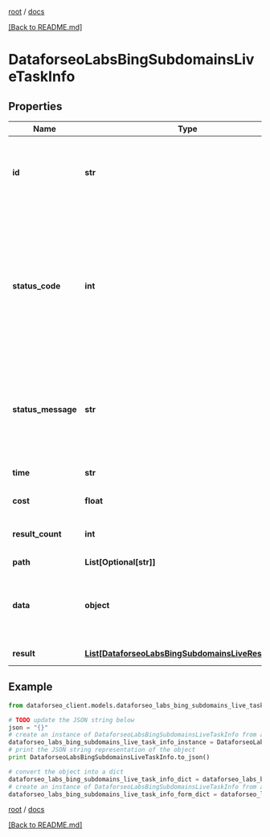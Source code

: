 [root](./../ "root") / [docs](./ "docs")

[[Back to README.md]](./../README.md "[Back to README.md]")

# DataforseoLabsBingSubdomainsLiveTaskInfo

## Properties

Name | Type | Description | Notes
------------ | ------------- | ------------- | -------------
**id** | **str** | task identifier unique task identifier in our system in the UUID format | [optional]
**status_code** | **int** | status code of the task generated by DataForSEO, can be within the following range: 10000-60000 you can find the full list of the response codes here | [optional]
**status_message** | **str** | informational message of the task you can find the full list of general informational messages here | [optional]
**time** | **str** | execution time, seconds | [optional]
**cost** | **float** | total tasks cost, USD | [optional]
**result_count** | **int** | number of elements in the result array | [optional]
**path** | **List[Optional[str]]** | URL path | [optional]
**data** | **object** | contains the same parameters that you specified in the POST request | [optional]
**result** | [**List[DataforseoLabsBingSubdomainsLiveResultInfo]**](DataforseoLabsBingSubdomainsLiveResultInfo.md) | array of results | [optional]

## Example

```python
from dataforseo_client.models.dataforseo_labs_bing_subdomains_live_task_info import DataforseoLabsBingSubdomainsLiveTaskInfo

# TODO update the JSON string below
json = "{}"
# create an instance of DataforseoLabsBingSubdomainsLiveTaskInfo from a JSON string
dataforseo_labs_bing_subdomains_live_task_info_instance = DataforseoLabsBingSubdomainsLiveTaskInfo.from_json(json)
# print the JSON string representation of the object
print DataforseoLabsBingSubdomainsLiveTaskInfo.to_json()

# convert the object into a dict
dataforseo_labs_bing_subdomains_live_task_info_dict = dataforseo_labs_bing_subdomains_live_task_info_instance.to_dict()
# create an instance of DataforseoLabsBingSubdomainsLiveTaskInfo from a dict
dataforseo_labs_bing_subdomains_live_task_info_form_dict = dataforseo_labs_bing_subdomains_live_task_info.from_dict(dataforseo_labs_bing_subdomains_live_task_info_dict)
```

  

[root](./../ "root") / [docs](./ "docs")

[[Back to README.md]](./../README.md "[Back to README.md]")